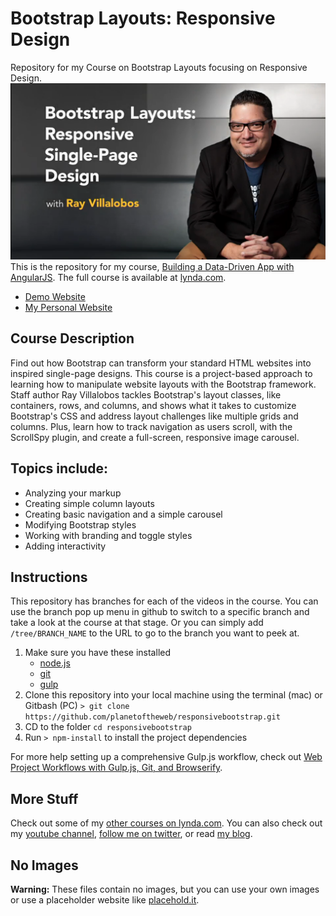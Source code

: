 # Bootstrap Layouts: Responsive Design
Repository for my Course on Bootstrap Layouts focusing on Responsive Design.
![Building a Data-Driven App with AngularJS](hero.png)
This is the repository for my course, [Building a Data-Driven App with AngularJS](http://www.lynda.com/Bootstrap-tutorials/Bootstrap-Layouts-Responsive-Single-Page-Design/186538-2.html). The full course is available at [lynda.com](http://lynda.com).
- [Demo Website](http://iviewsource.com/exercises/responsivebootstrap)
- [My Personal Website](http://raybo.org)

## Course Description
Find out how Bootstrap can transform your standard HTML websites into inspired single-page designs. This course is a project-based approach to learning how to manipulate website layouts with the Bootstrap framework. Staff author Ray Villalobos tackles Bootstrap's layout classes, like containers, rows, and columns, and shows what it takes to customize Bootstrap's CSS and address layout challenges like multiple grids and columns. Plus, learn how to track navigation as users scroll, with the ScrollSpy plugin, and create a full-screen, responsive image carousel.

## Topics include:
- Analyzing your markup
- Creating simple column layouts
- Creating basic navigation and a simple carousel
- Modifying Bootstrap styles
- Working with branding and toggle styles
- Adding interactivity

## Instructions
This repository has branches for each of the videos in the course. You can use the branch pop up menu in github to switch to a specific branch and take a look at the course at that stage. Or you can simply add `/tree/BRANCH_NAME` to the URL to go to the branch you want to peek at.

1. Make sure you have these installed
	- [node.js](http://nodejs.org/)
	- [git](http://git-scm.com/)
	- [gulp](http://gulpjs.com/)
2. Clone this repository into your local machine using the terminal (mac) or Gitbash (PC) `> git clone https://github.com/planetoftheweb/responsivebootstrap.git`
3. CD to the folder `cd responsivebootstrap`
4. Run `> npm-install` to install the project dependencies

For more help setting up a comprehensive Gulp.js workflow, check out [Web Project Workflows with Gulp.js, Git, and Browserify](http://www.lynda.com/Web-Web-Design-tutorials/Web-Project-Workflows-Gulpjs-Git-Browserify/154416-2.html).

## More Stuff
Check out some of my [other courses on lynda.com](http://lynda.com/rayvillalobos). You can also check out my [youtube channel](http://youtube.com/planetoftheweb), [follow me on twitter](http://twitter.com/planetoftheweb), or read [my blog](http://raybo.org).

## No Images
__Warning:__ These files contain no images, but you can use your own images or use a placeholder website like [placehold.it](http://placehold.it/).
